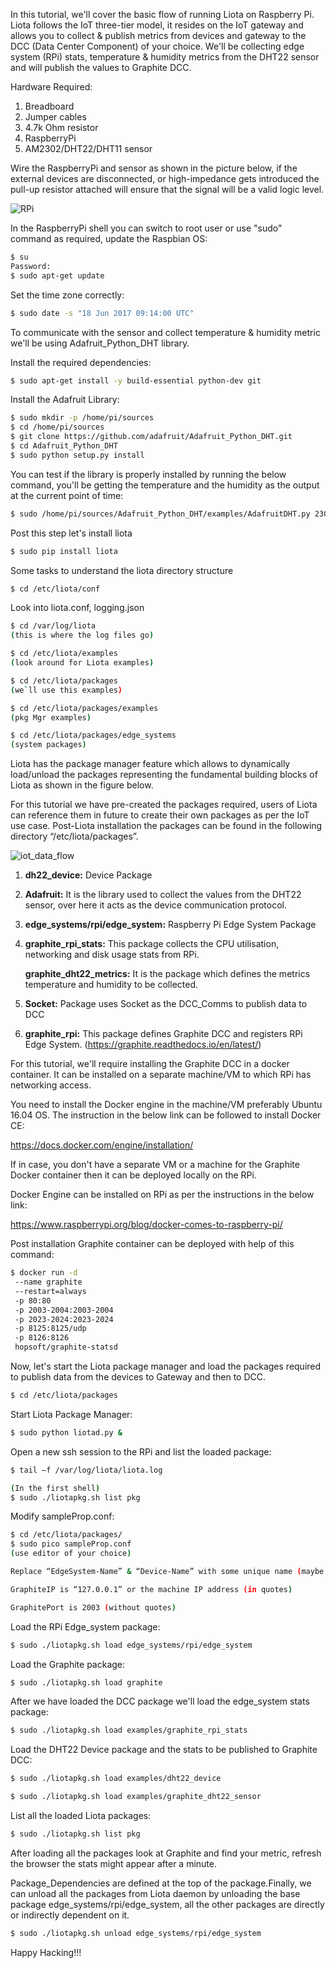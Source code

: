 In this tutorial, we'll cover the basic flow of running Liota on Raspberry Pi. Liota follows the IoT three-tier model, it resides on the IoT gateway and allows you to collect & publish metrics from devices and gateway to the DCC (Data Center Component) of your choice. We'll be collecting edge system (RPi) stats, temperature & humidity metrics from the DHT22 sensor and will publish the values to Graphite DCC.

Hardware Required:

1. Breadboard
2. Jumper cables
3. 4.7k Ohm resistor
4. RaspberryPi
5. AM2302/DHT22/DHT11 sensor

Wire the RaspberryPi and sensor as shown in the picture below, if the external devices are disconnected, or high-impedance gets introduced the pull-up resistor attached will ensure that the signal will be a valid logic level.

![RPi](../images/rpi_circuit_diagram.png)

In the RaspberryPi shell you can switch to root user or use "sudo" command as required, update the Raspbian OS:
```bash
$ su 
Password:
$ sudo apt-get update
```

Set the time zone correctly:
```bash
$ sudo date -s "18 Jun 2017 09:14:00 UTC"
```

To communicate with the sensor and collect temperature & humidity metric we'll be using Adafruit_Python_DHT library.

Install the required dependencies:
```bash
$ sudo apt-get install -y build-essential python-dev git
```
Install the Adafruit Library:
```bash
$ sudo mkdir -p /home/pi/sources
$ cd /home/pi/sources
$ git clone https://github.com/adafruit/Adafruit_Python_DHT.git
$ cd Adafruit_Python_DHT
$ sudo python setup.py install
```

You can test if the library is properly installed by running the below command, you'll be getting the temperature and the humidity as the output at the current point of time:
```bash
$ sudo /home/pi/sources/Adafruit_Python_DHT/examples/AdafruitDHT.py 2302 4
```

Post this step let's install liota
```bash
$ sudo pip install liota
```

Some tasks to understand the liota directory structure
```bash
$ cd /etc/liota/conf
```

Look into liota.conf, logging.json

```bash
$ cd /var/log/liota
(this is where the log files go)

$ cd /etc/liota/examples
(look around for Liota examples)

$ cd /etc/liota/packages
(we`ll use this examples)

$ cd /etc/liota/packages/examples
(pkg Mgr examples)

$ cd /etc/liota/packages/edge_systems
(system packages)
```

Liota has the package manager feature which allows to dynamically load/unload the packages representing the fundamental building blocks of Liota as shown in the figure below.


For this tutorial we have pre-created the packages required, users of Liota can reference them in future to create their own packages as per the IoT use case. Post-Liota installation the packages can be found in the following directory “/etc/liota/packages”.

![iot_data_flow](../images/iot_data_flow.png)

1. **dh22_device:** Device Package

2. **Adafruit:** It is the library used to collect the values from the DHT22 sensor, over here it acts as the device communication protocol.

3. **edge_systems/rpi/edge_system:** Raspberry Pi Edge System Package

4. **graphite_rpi_stats:** This package collects the CPU utilisation, networking and disk usage stats from RPi.
   
   **graphite_dht22_metrics:** It is the package which defines the metrics temperature and humidity to be collected. 

5. **Socket:** Package uses Socket as the DCC_Comms to publish data to DCC

6. **graphite_rpi:** This package defines Graphite DCC and registers RPi Edge System.
                 (https://graphite.readthedocs.io/en/latest/)

For this tutorial, we'll require installing the Graphite DCC in a docker container. It can be installed on a separate machine/VM to which RPi has networking access.

You need to install the Docker engine in the machine/VM preferably Ubuntu 16.04 OS. The instruction in the below link can be followed to install Docker CE:

https://docs.docker.com/engine/installation/

If in case, you don't have a separate VM or a machine for the Graphite Docker container then it can be deployed locally on the RPi.

Docker Engine can be installed on RPi as per the instructions in the below link:

https://www.raspberrypi.org/blog/docker-comes-to-raspberry-pi/


Post installation Graphite container can be deployed with help of this command:

```bash
$ docker run -d
 --name graphite
 --restart=always
 -p 80:80
 -p 2003-2004:2003-2004
 -p 2023-2024:2023-2024
 -p 8125:8125/udp
 -p 8126:8126
 hopsoft/graphite-statsd
```

Now, let's start the Liota package manager and load the packages required to publish data from the devices to Gateway and then to DCC.

```bash
$ cd /etc/liota/packages
```
Start Liota Package Manager:

```bash
$ sudo python liotad.py &
```
Open a new ssh session to the RPi and list the loaded package:
```bash
$ tail –f /var/log/liota/liota.log

(In the first shell)
$ sudo ./liotapkg.sh list pkg
```

Modify sampleProp.conf:
```bash
$ cd /etc/liota/packages/
$ sudo pico sampleProp.conf
(use editor of your choice)

Replace “EdgeSystem-Name” & “Device-Name” with some unique name (maybe your first-last-name)

GraphiteIP is “127.0.0.1” or the machine IP address (in quotes)

GraphitePort is 2003 (without quotes)
```

Load the RPi Edge_system package:
```bash
$ sudo ./liotapkg.sh load edge_systems/rpi/edge_system
```

Load the Graphite package:
```bash
$ sudo ./liotapkg.sh load graphite
```

After we have loaded the DCC package we'll load the edge_system stats package:
```bash
$ sudo ./liotapkg.sh load examples/graphite_rpi_stats
```

Load the DHT22 Device package and the stats to be published to Graphite DCC:
```bash
$ sudo ./liotapkg.sh load examples/dht22_device

$ sudo ./liotapkg.sh load examples/graphite_dht22_sensor
```

List all the loaded Liota packages:
```bash
$ sudo ./liotapkg.sh list pkg
```

After loading all the packages look at Graphite and find your metric, refresh the browser the stats might appear after a minute.

Package_Dependencies are defined at the top of the package.Finally, we can unload all the packages from Liota daemon by unloading the base package edge_systems/rpi/edge_system, all the other packages are directly or indirectly dependent on it.

```bash
$ sudo ./liotapkg.sh unload edge_systems/rpi/edge_system
```

Happy Hacking!!!
